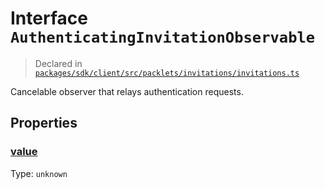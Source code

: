 # Interface `AuthenticatingInvitationObservable`
> Declared in [`packages/sdk/client/src/packlets/invitations/invitations.ts`]()

Cancelable observer that relays authentication requests.

## Properties
### [value]()
Type: <code>unknown</code>
